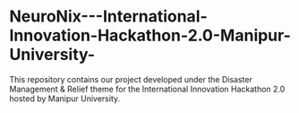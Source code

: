 # NeuroNix---International-Innovation-Hackathon-2.0-Manipur-University-
This repository contains our project developed under the Disaster Management &amp; Relief theme for the International Innovation Hackathon 2.0 hosted by Manipur University.
